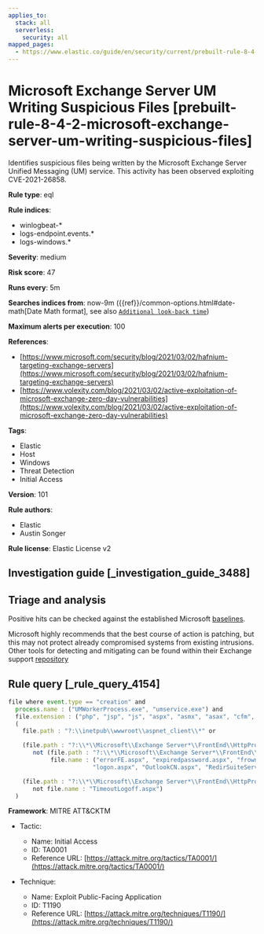 ```yaml
---
applies_to:
  stack: all
  serverless:
    security: all
mapped_pages:
  - https://www.elastic.co/guide/en/security/current/prebuilt-rule-8-4-2-microsoft-exchange-server-um-writing-suspicious-files.html
---
```


# Microsoft Exchange Server UM Writing Suspicious Files [prebuilt-rule-8-4-2-microsoft-exchange-server-um-writing-suspicious-files]

Identifies suspicious files being written by the Microsoft Exchange Server Unified Messaging (UM) service. This activity has been observed exploiting CVE-2021-26858.

**Rule type**: eql

**Rule indices**:

* winlogbeat-*
* logs-endpoint.events.*
* logs-windows.*

**Severity**: medium

**Risk score**: 47

**Runs every**: 5m

**Searches indices from**: now-9m ({{ref}}/common-options.html#date-math[Date Math format], see also [`Additional look-back time`](docs-content://solutions/security/detect-and-alert/create-detection-rule.md#rule-schedule))

**Maximum alerts per execution**: 100

**References**:

* [https://www.microsoft.com/security/blog/2021/03/02/hafnium-targeting-exchange-servers](https://www.microsoft.com/security/blog/2021/03/02/hafnium-targeting-exchange-servers)
* [https://www.volexity.com/blog/2021/03/02/active-exploitation-of-microsoft-exchange-zero-day-vulnerabilities](https://www.volexity.com/blog/2021/03/02/active-exploitation-of-microsoft-exchange-zero-day-vulnerabilities)

**Tags**:

* Elastic
* Host
* Windows
* Threat Detection
* Initial Access

**Version**: 101

**Rule authors**:

* Elastic
* Austin Songer

**Rule license**: Elastic License v2

## Investigation guide [_investigation_guide_3488]

## Triage and analysis

Positive hits can be checked against the established Microsoft [baselines](https://github.com/microsoft/CSS-Exchange/tree/main/Security/Baselines).

Microsoft highly recommends that the best course of action is patching, but this may not protect already compromised systems
from existing intrusions. Other tools for detecting and mitigating can be found within their Exchange support
[repository](https://github.com/microsoft/CSS-Exchange/tree/main/Security)

## Rule query [_rule_query_4154]

```js
file where event.type == "creation" and
  process.name : ("UMWorkerProcess.exe", "umservice.exe") and
  file.extension : ("php", "jsp", "js", "aspx", "asmx", "asax", "cfm", "shtml") and
  (
    file.path : "?:\\inetpub\\wwwroot\\aspnet_client\\*" or

    (file.path : "?:\\*\\Microsoft\\Exchange Server*\\FrontEnd\\HttpProxy\\owa\\auth\\*" and
       not (file.path : "?:\\*\\Microsoft\\Exchange Server*\\FrontEnd\\HttpProxy\\owa\\auth\\version\\*" or
            file.name : ("errorFE.aspx", "expiredpassword.aspx", "frowny.aspx", "GetIdToken.htm", "logoff.aspx",
                        "logon.aspx", "OutlookCN.aspx", "RedirSuiteServiceProxy.aspx", "signout.aspx"))) or

    (file.path : "?:\\*\\Microsoft\\Exchange Server*\\FrontEnd\\HttpProxy\\ecp\\auth\\*" and
       not file.name : "TimeoutLogoff.aspx")
  )
```

**Framework**: MITRE ATT&CKTM

* Tactic:

    * Name: Initial Access
    * ID: TA0001
    * Reference URL: [https://attack.mitre.org/tactics/TA0001/](https://attack.mitre.org/tactics/TA0001/)

* Technique:

    * Name: Exploit Public-Facing Application
    * ID: T1190
    * Reference URL: [https://attack.mitre.org/techniques/T1190/](https://attack.mitre.org/techniques/T1190/)



